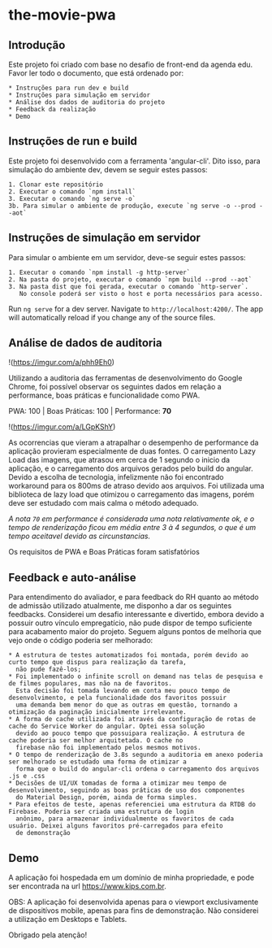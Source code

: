 # the-movie-pwa

## Introdução

Este projeto foi criado com base no desafio de front-end da agenda edu. Favor ler todo o documento, que está ordenado por:

    * Instruções para run dev e build  
    * Instruções para simulação em servidor  
    * Análise dos dados de auditoria do projeto  
    * Feedback da realização  
    * Demo  

## Instruções de run e build

Este projeto foi desenvolvido com a ferramenta 'angular-cli'. Dito isso, para simulação do ambiente dev, devem se seguir estes passos:

    1. Clonar este repositório  
    2. Executar o comando `npm install`
    3. Executar o comando `ng serve -o`
    3b. Para simular o ambiente de produção, execute `ng serve -o --prod --aot`


## Instruções de simulação em servidor

Para simular o ambiente em um servidor, deve-se seguir estes passos:

    1. Executar o comando `npm install -g http-server`
    2. Na pasta do projeto, executar o comando `npm build --prod --aot`
    3. Na pasta dist que foi gerada, executar o comando `http-server`.
       No console poderá ser visto o host e porta necessários para acesso.
    

Run `ng serve` for a dev server. Navigate to `http://localhost:4200/`. The app will automatically reload if you change any of the source files.

## Análise de dados de auditoria

!(https://imgur.com/a/phh9Eh0)

Utilizando a auditoria das ferramentas de desenvolvimento do Google Chrome, foi possível observar os seguintes dados em relação a performance, boas práticas e
funcionalidade como PWA.

PWA: 100 | Boas Práticas: 100 | Performance: **70**

!(https://imgur.com/a/LGpKShY)

As ocorrencias que vieram a atrapalhar o desempenho de performance da aplicação provieram especialmente de duas fontes. O carregamento Lazy Load das imagens, que atrasou
em cerca de 1 segundo o inicio da aplicação, e o carregamento dos arquivos gerados pelo build do angular. Devido a escolha de tecnologia, infelizmente não foi encontrado
workaround para os 800ms de atraso devido aos arquivos. Foi utilizada uma biblioteca de lazy load que otimizou o carregamento das imagens, porém deve ser estudado com 
mais calma o método adequado.

*A nota `70` em performance é considerada uma nota relativamente ok, e o tempo de renderização ficou em média entre 3 à 4 segundos, o que é um tempo aceitavel devido as circunstancias.*

Os requisitos de PWA e Boas Práticas foram satisfatórios

## Feedback e auto-análise

Para entendimento do avaliador, e para feedback do RH quanto ao método de admissão utilizado atualmente, me disponho a dar os seguintes feedbacks. Considerei um desafio interessante e divertido, embora devido a possuir outro vínculo empregatício, não pude dispor de tempo suficiente para acabamento maior do projeto. Seguem alguns pontos
de melhoria que vejo onde o código poderia ser melhorado:
    
    * A estrutura de testes automatizados foi montada, porém devido ao curto tempo que dispus para realização da tarefa,
      não pude fazê-los;
    * Foi implementado o infinite scroll on demand nas telas de pesquisa e de filmes populares, mas não na de favoritos.
      Esta decisão foi tomada levando em conta meu pouco tempo de desenvolvimento, e pela funcionalidade dos favoritos possuir
      uma demanda bem menor do que as outras em questão, tornando a otimização da paginação inicialmente irrelevante.
    * A forma de cache utilizada foi através da configuração de rotas de cache do Service Worker do angular. Optei essa solução
      devido ao pouco tempo que possuipara realização. A estrutura de cache poderia ser melhor arquitetada. O cache no
      firebase não foi implementado pelos mesmos motivos.
    * O tempo de renderização de 3.8s segundo a auditoria em anexo poderia ser melhorado se estudado uma forma de otimizar a
      forma que o build do angular-cli ordena o carregamento dos arquivos .js e .css
    * Decisões de UI/UX tomadas de forma a otimizar meu tempo de desenvolvimento, seguindo as boas práticas de uso dos componentes
      do Material Design, porém, ainda de forma simples.
    * Para efeitos de teste, apenas referenciei uma estrutura da RTDB do Firebase. Poderia ser criada uma estrutura de login
      anônimo, para armazenar individualmente os favoritos de cada usuário. Deixei alguns favoritos pré-carregados para efeito
      de demonstração

## Demo

A aplicação foi hospedada em um domínio de minha propriedade, e pode ser encontrada na url https://www.kips.com.br. 

OBS: A aplicação foi desenvolvida apenas para o viewport exclusivamente de dispositívos mobile, apenas para fins de demonstração. Não considerei a utilização em Desktops e Tablets.

Obrigado pela atenção!
